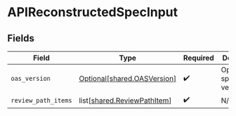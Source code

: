 # APIReconstructedSpecInput


## Fields

| Field                                                                    | Type                                                                     | Required                                                                 | Description                                                              |
| ------------------------------------------------------------------------ | ------------------------------------------------------------------------ | ------------------------------------------------------------------------ | ------------------------------------------------------------------------ |
| `oas_version`                                                            | [Optional[shared.OASVersion]](undefined/models/shared/oasversion.md)     | :heavy_check_mark:                                                       | OpenAPI specification version                                            |
| `review_path_items`                                                      | list[[shared.ReviewPathItem](undefined/models/shared/reviewpathitem.md)] | :heavy_check_mark:                                                       | N/A                                                                      |